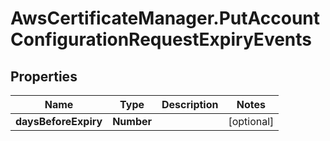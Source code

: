 # AwsCertificateManager.PutAccountConfigurationRequestExpiryEvents

## Properties

Name | Type | Description | Notes
------------ | ------------- | ------------- | -------------
**daysBeforeExpiry** | **Number** |  | [optional] 


